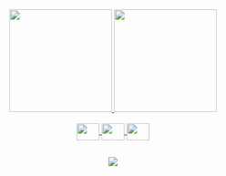
 
<div align="center">
  <a href="https://github.com/Daniellabarbosa">
  <img height="180em" src="https://github-readme-stats.vercel.app/api?username=daniellabarbosa&show_icons=true&theme=default_repocard&include_all_commits=true&count_private=true"/>
    
    
  <img height="180em" src="https://github-readme-stats.vercel.app/api/top-langs/?username=daniellabarbosa&layout=compact&langs_count=7"/>
</div>
  
</div>
<div style="display: inline_block"><br>
  <div align="center">
  
  <img align="center" height="30" width="40" src="https://cdn.jsdelivr.net/gh/devicons/devicon/icons/dart/dart-original.svg">
  <img align="center"  height="30" width="40" src="https://cdn.jsdelivr.net/gh/devicons/devicon/icons/kotlin/kotlin-original.svg">
  <img align="center"  height="30" width="40" src="https://cdn.jsdelivr.net/gh/devicons/devicon/icons/flutter/flutter-original.svg">
  </div>
  
  ##
  
  <div> 
  
 <div align="center">
  <a href = "mailto:danyb-@live.com"><img src="http://ForTheBadge.com/images/badges/built-with-love.svg" target="_blank"></a>
  
 
 
 
</div>
  
